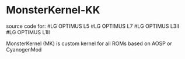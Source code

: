 # MonsterKernel-KK

source code for:
#LG OPTIMUS L5
#LG OPTIMUS L7
#LG OPTIMUS L3II
#LG OPTIMUS L1II

MonsterKernel (MK) is custom kernel for all ROMs based on AOSP or CyanogenMod
